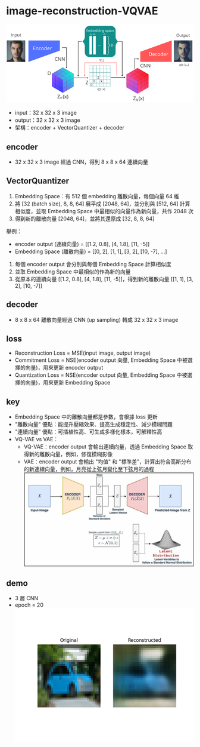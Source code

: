 # image-reconstruction-VQVAE
![alt text](VQ-VAE.png)
- input：32 x 32 x 3 image
- output：32 x 32 x 3 image
- 架構：encoder + VectorQuantizer + decoder

## encoder
- 32 x 32 x 3 image 經過 CNN，得到 8 x 8 x 64 連續向量

## VectorQuantizer
1. Embedding Space：有 512 個 embedding 離散向量，每個向量 64 維
2. 將 [32 (batch size), 8, 8, 64] 展平成 [2048, 64]，並分別與 [512, 64] 計算相似度，並取 Embedding Space 中最相似的向量作為新向量，共作 2048 次
3. 得到新的離散向量 [2048, 64]，並將其還原成 [32, 8, 8, 64]

舉例：
- encoder output (連續向量) = [[1.2, 0.8], [4, 1.8], [11, -5]]
- Embedding Space (離散向量) = [[0, 2], [1, 1], [3, 2], [10, -7], ...]

1. 每個 encoder output 會分別與每個 Embedding Space 計算相似度
2. 並取 Embedding Space 中最相似的作為新的向量
3. 從原本的連續向量 [[1.2, 0.8], [4, 1.8], [11, -5]]，得到新的離散向量 [[1, 1], [3, 2], [10, -7]]

## decoder
- 8 x 8 x 64 離散向量經過 CNN (up sampling) 轉成 32 x 32 x 3 image

## loss
- Reconstruction Loss = MSE(input image, output image)
- Commitment Loss = NSE(encoder output 向量, Embedding Space 中被選擇的向量)，用來更新 encoder output
- Quantization Loss = NSE(encoder output 向量, Embedding Space 中被選擇的向量)，用來更新 Embedding Space

## key
- Embedding Space 中的離散向量都是參數，會根據 loss 更新
- "離散向量" 優點：能提升壓縮效果、提高生成穩定性、減少模糊問題
- "連續向量" 優點：可插植性高、可生成多樣化樣本，可解釋性高
- VQ-VAE vs VAE：   
    - VQ-VAE：encoder output 會輸出連續向量，透過 Embedding Space 取得新的離散向量，例如，修復模糊影像  
    - VAE：encoder output 會輸出 "均值" 和 "標準差"，計算出符合高斯分布的新連續向量，例如，月亮從上弦月變化至下弦月的過程  
![alt text](VAE.png)

## demo
- 3 層 CNN
- epoch = 20  
![alt text](demo.png)
